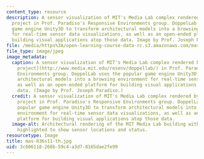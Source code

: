 ```yaml
---
content_type: resource
description: A sensor visualization of MIT's Media Lab complex rendered by the DoppelLab
  project in Prof. Paradiso's Responsive Environments group. DoppelLab uses the popular
  game engine Unity3D to transform architectural models into a browsing environment
  for real-time sensor data visualizations, as well as an open-ended platform for
  building visual applications atop those data. Image by Prof. Joseph Paradiso.
file: /media/https%3A/open-learning-course-data-rc.s3.amazonaws.com/mas-836-sensor-technologies-for-interactive-environments-spring-2011/3c606118268b59c4a3d78165dae2fe99_mas-836s11-th.jpg
file_type: image/jpeg
image_metadata:
  caption: A sensor visualization of MIT's Media Lab complex rendered by the [DoppelLab
    project](http://www.media.mit.edu/resenv/doppellab/) in Prof. Paradiso's Responsive
    Environments group. DoppelLab uses the popular game engine Unity3D to transform
    architectural models into a browsing environment for real-time sensor data visualizations,
    as well as an open-ended platform for building visual applications atop those
    data. (Image by Prof. Joseph Paradiso.)
  credit: A sensor visualization of MIT's Media Lab complex rendered by the DoppelLab
    project in Prof. Paradiso's Responsive Environments group. DoppelLab uses the
    popular game engine Unity3D to transform architectural models into a browsing
    environment for real-time sensor data visualizations, as well as an open-ended
    platform for building visual applications atop those data.
  image-alt: Architectural rendering of the MIT Media Lab building with various points
    highlighted to show sensor locations and status.
resourcetype: Image
title: mas-836s11-th.jpg
uid: 3c606118-268b-59c4-a3d7-8165dae2fe99
---
```

